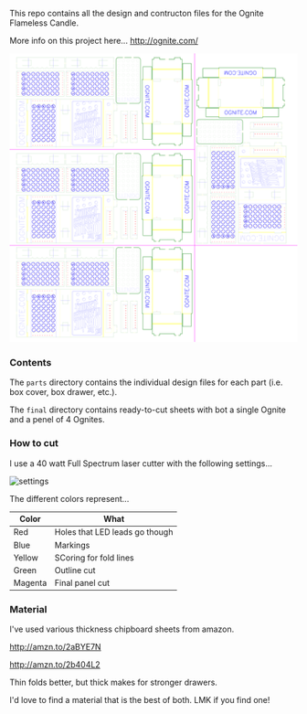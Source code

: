 This repo contains all the design and contructon files for the Ognite Flameless Candle. 

More info on this project here...
http://ognite.com/

![preview](preview.png)

### Contents

The `parts` directory contains the individual design files for each part (i.e. box cover, box drawer, etc.). 

The `final` directory contains ready-to-cut sheets with bot a single Ognite and a penel of 4 Ognites. 

### How to cut

I use a 40 watt Full Spectrum laser cutter with the following settings...

![settings](ognite-40w-settings.jpg)

The different colors represent...

|Color|What|
|-|-|
|Red|Holes that LED leads go though|
|Blue|Markings|
|Yellow|SCoring for fold lines|
|Green|Outline cut|
|Magenta|Final panel cut|

### Material

I've used various thickness chipboard sheets from amazon. 

http://amzn.to/2aBYE7N

http://amzn.to/2b404L2

Thin folds better, but thick makes for stronger drawers. 

I'd love to find a material that is the best of both. LMK if you find one!



